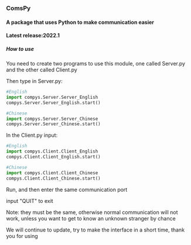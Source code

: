 ### ComsPy

#### A package that uses Python to make communication easier

#### Latest release:2022.1

##### How to use

You need to create two programs to use this module, one called Server.py and the other called Client.py

Then type in Server.py:

```python
#English
import compys.Server.Server_English
compys.Server.Server_English.start()

#Chinese
import compys.Server.Server_Chinese
compys.Server.Server_Chinese.start()
```

In the Client.py input:

```python
#English
import compys.Client.Client_English
compys.Client.Client_English.start()

#Chinese
import compys.Client.Client_Chinese
compys.Client.Client_Chinese.start()
```

Run, and then enter the same communication port

input "QUIT" to exit

Note: they must be the same, otherwise normal communication will not work, unless you want to get to know an unknown stranger by chance

We will continue to update, try to make the interface in a short time, thank you for using